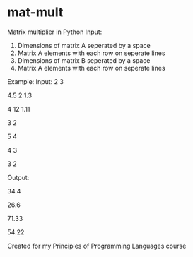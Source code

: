 # mat-mult
Matrix multiplier in Python
Input: 
1. Dimensions of matrix A seperated by a space 
2. Matrix A elements with each row on seperate lines
3. Dimensions of matrix B seperated by a space
4. Matrix A elements with each row on seperate lines

Example:
Input:
2 3

4.5 2 1.3

4 12 1.11

3 2

5 4

4 3

3 2

Output:

34.4

26.6

71.33

54.22


Created for my Principles of Programming Languages course
